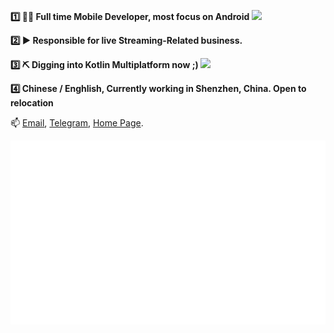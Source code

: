 **1️⃣ 🧑‍💻 Full time Mobile Developer, most focus on Android <img src='https://developer.android.com/static/images/brand/Android_Robot.png' width='35'>**

**2️⃣ ▶ Responsible for live Streaming-Related business.**

**3️⃣ ⛏️ Digging into Kotlin Multiplatform now ;) <img src='https://asset.brandfetch.io/id8oU9wOdk/idDUfloKAm.svg' width='70'>**

**4️⃣ Chinese / Enghlish, Currently working in Shenzhen, China. Open to relocation**

📫 [Email](mailto:hi@rosuh.me), [Telegram](http://t.me/rosuh), [Home Page](https://rosuh.me).


![](https://github.com/rosuh/github-stats/blob/master/generated/overview.svg)

